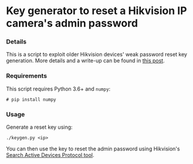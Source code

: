 # Key generator to reset a Hikvision IP camera's admin password
### Details
This is a script to exploit older Hikvision devices' weak password reset key generation. More details and a write-up can be found in [this post](https://neonsea.uk/blog/2018/08/01/hikvision-keygen.html).
### Requirements
This script requires Python 3.6+ and `numpy`:
```
# pip install numpy
```
### Usage
Generate a reset key using:
```
./keygen.py <ip>
```
You can then use the key to reset the admin password using Hikvision's [Search Active Devices Protocol tool](https://www.hikvision.com/en/Support/Downloads/Tools).